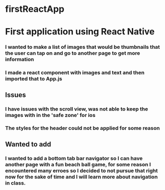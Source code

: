 # firstReactApp
# First application using React Native

### I wanted to make a list of images that would be thumbnails that the user can tap on and go to another page to get more information 

### I made a react component with images and text and then imported that to App.js

## Issues 
### I have issues with the scroll view, was not able to keep the images with in the 'safe zone' for ios 
### The styles for the header could not be applied for some reason

## Wanted to add
### I wanted to add a bottom tab bar navigator so I can have another page with a fun beach ball game, for some reason I encountered many erroes so I decided to not pursue that right now for the sake of time and I will learn more about navigation in class. 
